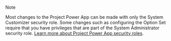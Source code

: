 > [!NOTE]
> Most changes to the Project Power App can be made with only the System Customizer security role. Some changes such as configuring the Option Set require that you have privileges that are part of the System Administrator security role. [Learn more about Project Power App security roles](../project-for-the-web-security-roles.md).